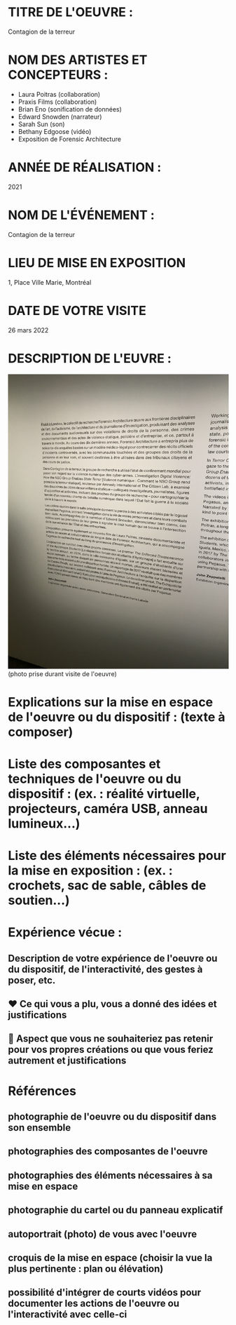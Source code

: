 # TITRE DE L'OEUVRE :

Contagion de la terreur

# NOM DES ARTISTES ET CONCEPTEURS :

- Laura Poitras (collaboration)
- Praxis Films (collaboration)
- Brian Eno (sonification de données)
- Edward Snowden (narrateur)
- Sarah Sun (son)
- Bethany Edgoose (vidéo)
- Exposition de Forensic Architecture

# ANNÉE DE RÉALISATION :

2021

# NOM DE L'ÉVÉNEMENT :

Contagion de la terreur

# LIEU DE MISE EN EXPOSITION

1, Place Ville Marie, Montréal

# DATE DE VOTRE VISITE

26 mars 2022

# DESCRIPTION DE L'EUVRE :

![photo5_contagion_terreur_salle3_texte_info3.JPG](media_oral/photo_salle3/photo5_contagion_terreur_salle3_texte_info3.JPG)
(photo prise durant visite de l'oeuvre)

# Explications sur la mise en espace de l'oeuvre ou du dispositif : (texte à composer)

# Liste des composantes et techniques de l'oeuvre ou du dispositif : (ex. : réalité virtuelle, projecteurs, caméra USB, anneau lumineux...)

# Liste des éléments nécessaires pour la mise en exposition : (ex. : crochets, sac de sable, câbles de soutien...)

#  Expérience vécue :

 ## Description de votre expérience de l'oeuvre ou du dispositif, de l'interactivité, des gestes à poser, etc.

 ## ❤️ Ce qui vous a plu, vous a donné des idées et justifications

 ## 🤔 Aspect que vous ne souhaiteriez pas retenir pour vos propres créations ou que vous feriez autrement et justifications
 
 # Références
 
 ## photographie de l'oeuvre ou du dispositif dans son ensemble
 ## photographies des composantes de l'oeuvre
 ## photographies des éléments nécessaires à sa mise en espace
 ## photographie du cartel ou du panneau explicatif
 ## autoportrait (photo) de vous avec l'oeuvre
 ## croquis de la mise en espace (choisir la vue la plus pertinente : plan ou élévation)
 ## possibilité d'intégrer de courts vidéos pour documenter les actions de l'oeuvre ou l'interactivité avec celle-ci
